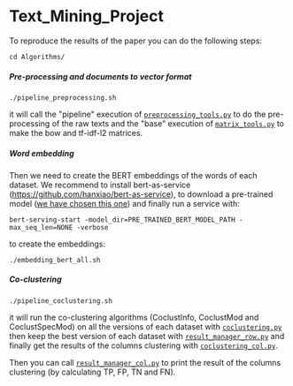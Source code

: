 # Text_Mining_Project

To reproduce the results of the paper you can do the following steps:

```cd Algorithms/```

##### Pre-processing and documents to vector format

```./pipeline_preprocessing.sh```

it will call the "pipeline" execution of [```preprocessing_tools.py```](https://github.com/MatPont/Text_Mining_Project/blob/master/Algorithms/preprocessing_tools.py) to do the pre-processing of the raw texts and the "base" execution of [```matrix_tools.py```](https://github.com/MatPont/Text_Mining_Project/blob/master/Algorithms/matrix_tools.py) to make the bow and tf-idf-l2 matrices.

##### Word embedding

Then we need to create the BERT embeddings of the words of each dataset. We recommend to install bert-as-service (https://github.com/hanxiao/bert-as-service), to download a pre-trained model ([we have chosen this one](https://storage.googleapis.com/bert_models/2018_10_18/uncased_L-12_H-768_A-12.zip)) and finally run a service with:

```bert-serving-start -model_dir=PRE_TRAINED_BERT_MODEL_PATH -max_seq_len=NONE -verbose```

to create the embeddings:

```./embedding_bert_all.sh```

##### Co-clustering

```./pipeline_coclustering.sh``` 

it will run the co-clustering algorithms (CoclustInfo, CoclustMod and CoclustSpecMod) on all the versions of each dataset with [```coclustering.py```](https://github.com/MatPont/Text_Mining_Project/blob/master/Algorithms/coclustering.py) then keep the best version of each dataset with [```result_manager_row.py```](https://github.com/MatPont/Text_Mining_Project/blob/master/Algorithms/result_manager_row.py) and finally get the results of the columns clustering with [```coclustering_col.py```](https://github.com/MatPont/Text_Mining_Project/blob/master/Algorithms/coclustering_col.py).

Then you can call [```result_manager_col.py```](https://github.com/MatPont/Text_Mining_Project/blob/master/Algorithms/result_manager_col.py) to print the result of the columns clustering (by calculating TP, FP, TN and FN).
